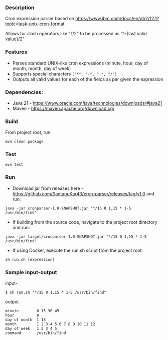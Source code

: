### Description
Cron expression parser based on https://www.ibm.com/docs/en/db2/12.1?topic=task-unix-cron-format

Allows for slash operators like "1/2" to be processed as "1-{last valid value}/2"

### Features
- Parses standard UNIX-like cron expressions (minute, hour, day of month, month, day of week)
- Supports special characters `("*", "-", ",", "/")`
- Outputs all valid values for each of the fields as per given the expression

### Dependencies:
- Java 21 - https://www.oracle.com/java/technologies/downloads/#java21
- Maven - https://maven.apache.org/download.cgi

### Build
From project root, run:

```mvn clean package``` 
### Test

```mvn test```

### Run
- Download jar from releases here - https://github.com/SantanuKar43/cron-parser/releases/tag/v1.0 and run:

```java -jar cronparser-1.0-SNAPSHOT.jar "*/15 0 1,15 * 1-5 /usr/bin/find"```

- If building from the source code, navigate to the project root directory and run:

```java -jar target/cronparser-1.0-SNAPSHOT.jar "*/15 0 1,15 * 1-5 /usr/bin/find"```

- If using Docker, execute the run.sh script from the project root:

```
sh run.sh [expression]
```

### Sample input-output
input-
```
$ sh run.sh "*/15 0 1,15 * 1-5 /usr/bin/find"
```
output-
```
minute        0 15 30 45
hour          0
day of month  1 15
month         1 2 3 4 5 6 7 8 9 10 11 12
day of week   1 2 3 4 5
command       /usr/bin/find

```

